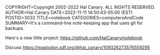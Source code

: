 COPYRIGHT=Copyright 2002-2022 Hal Canary. ALL RIGHTS RESERVED.
AUTHOR=Hal Canary
DATE=2022-11-11 14:50:43-05:00 (EST)
POSTID=3033
TITLE=notebook
CATEGORIES=computersAndCode
SUMMARY=It's a command-line note-keeping app that uses git for backups.

Here's a new little project: <https://github.com/HalCanary/notebook>

Discuss <https://mastodon.sdf.org/@hal_canary/109326273576559295>

